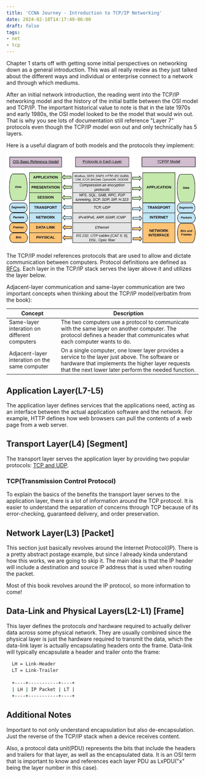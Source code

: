 ```yaml
---
title: 'CCNA Journey - Introduction to TCP/IP Networking'
date: 2024-02-18T14:17:49-06:00
draft: false
tags:
- net
- tcp
---
```


Chapter 1 starts off with getting some initial perspectives on networking down
as a general introduction. This was all really review as they just talked about
the different ways and individual or enterprise connect to a network and through
which mediums.

After an initial network introduction, the reading went into the TCP/IP
networking model and the history of the initial battle between the OSI model and
TCP/IP. The important historical value to note is that in the late 1970s and
early 1980s, the OSI model looked to be the model that would win out. That is
why you see lots of documentation still reference "Layer 7" protocols even
though the TCP/IP model won out and only technically has 5 layers.

Here is a useful diagram of both models and the protocols they implement:

![TCP/IP Networking Model](/image/tcp-ip-network-model.jpg)

The TCP/IP model references protocols that are used to allow and dictate
communication between computers. Protocol definitions are defined as [RFCs][].
Each layer in the TCP/IP stack serves the layer above it and utilizes the layer
below.

Adjacent-layer communication and same-layer communication are two important
concepts when thinking about the TCP/IP model(verbatim from the book):

Concept | Description
 --- | ---
 Same-layer interation on different computers | The two computers use a protocol to communicate with the same layer on another computer. The protocol defines a header that communicates what each computer wants to do.
 Adjacent-layer interation on the same computer | On a single computer, one lower layer provides a service to the layer just above. The software or hardware that implements the higher layer requests that the next lower later perform the needed function.

## Application Layer(L7-L5)

The application layer defines services that the applications need, acting as an
interface between the actual application software and the network. For example,
HTTP defines how web browsers can pull the contents of a web page from a web
server.

## Transport Layer(L4) [Segment]

The transport layer serves the application layer by providing two popular
protocols: [TCP and UDP][].

### TCP(Transmission Control Protocol)

To explain the basics of the benefits the transport layer serves to the
application layer, there is a lot of information around the TCP protocol. It is
easier to understand the separation of concerns through TCP because of its
error-checking, guaranteed delivery, and order preservation.

## Network Layer(L3) [Packet]

This section just basically revolves around the Internet Protocol(IP). There is
a pretty abstract postage example, but since I already kinda understand how this
works, we are going to skip it. The main idea is that the IP header will include
a destination and source IP address that is used when routing the packet.

Most of this book revolves around the IP protocol, so more information to come!

## Data-Link and Physical Layers(L2-L1) [Frame]

This layer defines the protocols *and* hardware required to actually deliver
data across some physical network. They are usually combined since the physical
layer is just the hardware required to transmit the data, which the data-link
layer is actually encapsulating headers onto the frame. Data-link will typically
encapsulate a header and trailer onto the frame:

```bash
  LH = Link-Header
  LT = Link-Trailer

  +----+-----------+----+
  | LH | IP Packet | LT |
  +----+-----------+----+
```

## Additional Notes

Important to not only understand encapsulation but also de-encapsulation. Just
the reverse of the TCP/IP stack when a device receives content.

Also, a protocol data unit(PDU) represents the bits that include the headers and
trailers for that layer, as well as the encapsulated data. It is an OSI term
that is important to know and references each layer PDU as LxPDU("x" being the
layer number in this case).

[RFCs]: https://www.ietf.org/standards/rfcs/
[TCP and UDP]: https://meghagarwal.medium.com/tcp-vs-udp-c3dedd91f66d
